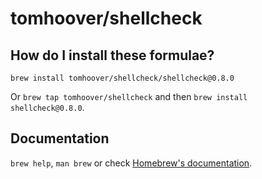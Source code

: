 # tomhoover/shellcheck

## How do I install these formulae?

`brew install tomhoover/shellcheck/shellcheck@0.8.0`

Or `brew tap tomhoover/shellcheck` and then `brew install shellcheck@0.8.0`.

## Documentation

`brew help`, `man brew` or check [Homebrew's documentation](https://docs.brew.sh).
